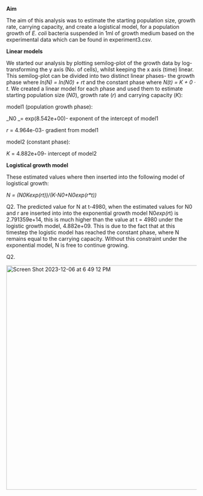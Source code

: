 
**Aim**

The aim of this analysis was to estimate the starting population size, growth rate, carrying capacity, and create a logistical model, for a population growth of _E. coli_ bacteria suspended in 1ml of growth medium based on the experimental data which can be found in experiment3.csv. 

**Linear models**

We started our analysis by plotting semilog-plot of the growth data by log-transforming the y axis (No. of cells), whilst keeping the x axis  (time) linear. This semilog-plot can be divided into two distinct linear phases- the growth phase where _ln(N) = ln(N0) + rt_ and the constant phase where _N(t) = K + 0 · t_. We created a linear model for each phase and used them to estimate starting population size (_N0_), growth rate (_r_) and carrying capacity (_K_):

model1 (population growth phase):

_N0 _= exp(8.542e+00)- exponent of the intercept of model1

_r_ = 4.964e-03- gradient from model1

model2 (constant phase):

_K_ =  4.882e+09- intercept of model2

**Logistical growth model**

These estimated values where then inserted into the following model of logistical growth:

_N = (N0*K*exp(r*t))/(K-N0+N0*exp(r*t))_

Q2. The predicted value for N at t-4980, when the estimated values for N0 and r are inserted into into the exponential growth model N0*exp(r*t) is 2.791359e+14, this is much higher than the value at t = 4980 under the logistic growth model, 4.882e+09. This is due to the fact that at this timestep the logistic model has reached the constant phase, where N remains equal to the carrying capacity. Without this constraint under the exponential model, N is free to continue growing.

Q2. 

<img width="595" alt="Screen Shot 2023-12-06 at 6 49 12 PM" src="https://github.com/Echidna03/logistic_growth/assets/114155443/e2a1bb28-9c62-4143-84cd-9c37c9d271dc">


